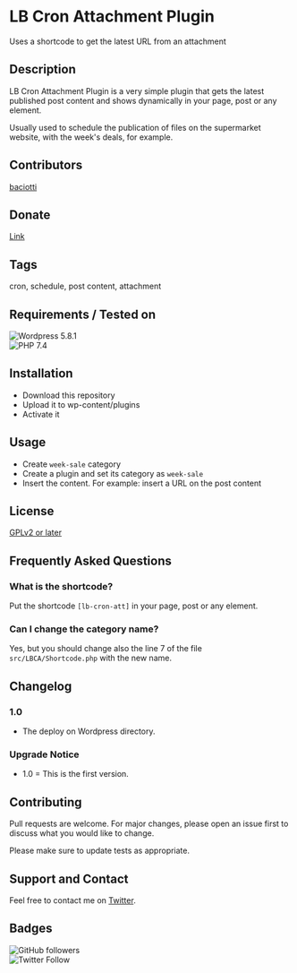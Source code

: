 # LB Cron Attachment Plugin
Uses a shortcode to get the latest URL from an attachment


## Description 

LB Cron Attachment Plugin is a very simple plugin that gets the latest published post content and shows dynamically in your page, post or any element. 

Usually used to schedule the publication of files on the supermarket website, with the week's deals, for example.

## Contributors
[baciotti](https://github.com/bacciotti)

## Donate 
[Link](https://www.paypal.com/donate?business=ZTZUNBT2CJ7EU&no_recurring=0&currency_code=BRL)

## Tags
cron, schedule, post content, attachment

## Requirements / Tested on
![Wordpress 5.8.1](https://img.shields.io/badge/Wordpress-5.8.1-green)  
![PHP 7.4](https://img.shields.io/badge/PHP-7.4-blue)  

## Installation

- Download this repository
- Upload it to wp-content/plugins
- Activate it

## Usage
- Create `week-sale` category 
- Create a plugin and set its category as `week-sale`
- Insert the content. For example: insert a URL on the post content

## License
[GPLv2 or later](https://www.gnu.org/licenses/gpl-2.0.html)

## Frequently Asked Questions

### What is the shortcode?
Put the shortcode `[lb-cron-att]` in your page, post or any element.

### Can I change the category name? 

Yes, but you should change also the line 7 of the file `src/LBCA/Shortcode.php` with the new name.

## Changelog
### 1.0
- The deploy on Wordpress directory.

### Upgrade Notice
- 1.0 = This is the first version.

## Contributing
Pull requests are welcome. For major changes, please open an issue first to discuss what you would like to change.

Please make sure to update tests as appropriate.

## Support and Contact
Feel free to contact me on [Twitter](twitter.com/baciotti).

## Badges
![GitHub followers](https://img.shields.io/github/followers/bacciotti?style=social)  
![Twitter Follow](https://img.shields.io/twitter/follow/baciotti?style=social)

